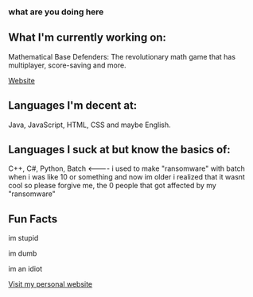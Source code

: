 ### what are you doing here

## What I'm currently working on:
Mathematical Base Defenders: The revolutionary math game that has multiplayer, score-saving and more.

<a href="https://mathematicalbasedefenders.com">Website</a>

## Languages I'm decent at:

Java, JavaScript, HTML, CSS and maybe English.

## Languages I suck at but know the basics of:

C++, C#, Python, Batch <---- i used to make "ransomware" with batch when i was like 10 or something and now im older i realized that it wasnt cool so please forgive me, the 0 people that got affected by my "ransomware"

## Fun Facts

im stupid

im dumb

im an idiot

<a href="https://mistertfy64.com">Visit my personal website</a>
